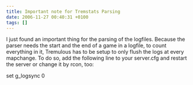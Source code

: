 ```yaml
---
title: Important note for Tremstats Parsing
date: 2006-11-27 00:40:31 +0100
tags: []
---
```


I just found an important thing for the parsing of the logfiles. Because the parser needs the start and the end of a game in a logfile, to count everything in it, Tremulous has to be setup to only flush the logs at every mapchange. To do so, add the following line to your server.cfg and restart the server or change it by rcon, too:

set g_logsync 0